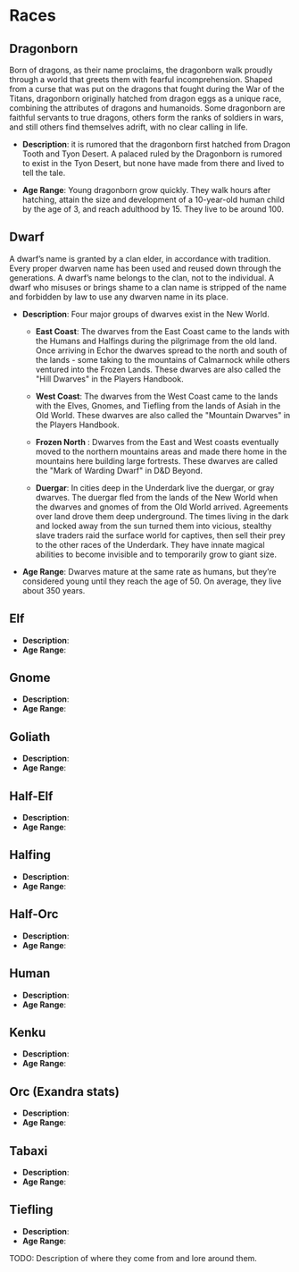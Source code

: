 # Races

## Dragonborn

Born of dragons, as their name proclaims, the dragonborn walk proudly through a world that greets them with fearful incomprehension. Shaped from a curse that was put on the dragons that fought during the War of the Titans, dragonborn originally hatched from dragon eggs as a unique race, combining the attributes of dragons and humanoids. Some dragonborn are faithful servants to true dragons, others form the ranks of soldiers in wars, and still others find themselves adrift, with no clear calling in life.

- **Description**:  it is rumored that the dragonborn first hatched from Dragon Tooth and Tyon Desert.  A palaced ruled by the Dragonborn is rumored to exist in the Tyon Desert, but none have made from there and lived to tell the tale.

- **Age Range**: Young dragonborn grow quickly. They walk hours after hatching, attain the size and development of a 10-year-old human child by the age of 3, and reach adulthood by 15. They live to be around 100.

## Dwarf

A dwarf’s name is granted by a clan elder, in accordance with tradition. Every proper dwarven name has been used and reused down through the generations. A dwarf’s name belongs to the clan, not to the individual. A dwarf who misuses or brings shame to a clan name is stripped of the name and forbidden by law to use any dwarven name in its place.

- **Description**:  Four major groups of dwarves exist in the New World.

  - **East Coast**:  The dwarves from the East Coast came to the lands with the Humans and Halfings during the pilgrimage from the old land.  Once arriving in Echor the dwarves spread to the north and south of the lands - some taking to the mountains of Calmarnock while others ventured into the Frozen Lands.  These dwarves are also called the "Hill Dwarves" in the Players Handbook.  

  - **West Coast**:  The dwarves from the West Coast came to the lands with the Elves, Gnomes, and Tiefling from the lands of Asiah in the Old World.  These dwarves are also called the "Mountain Dwarves" in the Players Handbook.

  - **Frozen North** :  Dwarves from the East and West coasts eventually moved to the northern mountains areas and made there home in the mountains here building large fortrests.  These dwarves are called the "Mark of Warding Dwarf" in D&D Beyond.  

  - **Duergar**:  In cities deep in the Underdark live the duergar, or gray dwarves. The duergar fled from the lands of the New World when the dwarves and gnomes of from the Old World arrived.  Agreements over land drove them deep underground.  The times living in the dark and locked away from the sun turned them into vicious, stealthy slave traders raid the surface world for captives, then sell their prey to the other races of the Underdark. They have innate magical abilities to become invisible and to temporarily grow to giant size.

- **Age Range**: Dwarves mature at the same rate as humans, but they’re considered young until they reach the age of 50. On average, they live about 350 years.

## Elf

- **Description**:
- **Age Range**:

## Gnome

- **Description**:
- **Age Range**:

## Goliath

- **Description**:
- **Age Range**:

## Half-Elf

- **Description**:
- **Age Range**:

## Halfing

- **Description**:
- **Age Range**:

## Half-Orc

- **Description**:
- **Age Range**:

## Human

- **Description**:
- **Age Range**:

## Kenku

- **Description**:
- **Age Range**:

## Orc (Exandra stats)

- **Description**:
- **Age Range**:

## Tabaxi

- **Description**:
- **Age Range**:

## Tiefling

- **Description**:
- **Age Range**:


TODO:  Description of where they come from and lore around them.

